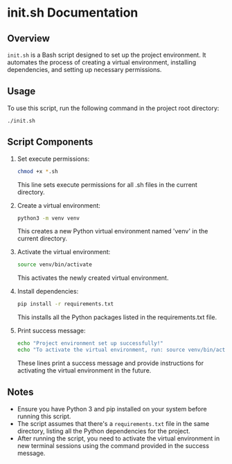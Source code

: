# init.sh Documentation

## Overview
`init.sh` is a Bash script designed to set up the project environment. It automates the process of creating a virtual environment, installing dependencies, and setting up necessary permissions.

## Usage
To use this script, run the following command in the project root directory:

```
./init.sh
```

## Script Components

1. Set execute permissions:
   ```bash
   chmod +x *.sh
   ```
   This line sets execute permissions for all .sh files in the current directory.

2. Create a virtual environment:
   ```bash
   python3 -m venv venv
   ```
   This creates a new Python virtual environment named 'venv' in the current directory.

3. Activate the virtual environment:
   ```bash
   source venv/bin/activate
   ```
   This activates the newly created virtual environment.

4. Install dependencies:
   ```bash
   pip install -r requirements.txt
   ```
   This installs all the Python packages listed in the requirements.txt file.

5. Print success message:
   ```bash
   echo "Project environment set up successfully!"
   echo "To activate the virtual environment, run: source venv/bin/activate"
   ```
   These lines print a success message and provide instructions for activating the virtual environment in the future.

## Notes
- Ensure you have Python 3 and pip installed on your system before running this script.
- The script assumes that there's a `requirements.txt` file in the same directory, listing all the Python dependencies for the project.
- After running the script, you need to activate the virtual environment in new terminal sessions using the command provided in the success message.
